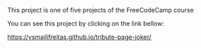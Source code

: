 This project is one of five projects of the FreeCodeCamp course

You can see this project by clicking on the link bellow: 

https://ysmailifreitas.github.io/tribute-page-joker/